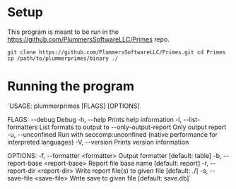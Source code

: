 # Setup
This program is meant to be run in the https://github.com/PlummersSoftwareLLC/Primes repo.

`git clone https://github.com/PlummersSoftwareLLC/Primes.git
cd Primes
cp /path/to/plummerprimes/binary ./`

# Running the program

`USAGE:
    plummerprimes \[FLAGS\] \[OPTIONS\]

FLAGS:
        --debug                 Debug
    -h, --help                  Prints help information
    -l, --list-formatters       List formats to output to
        --only-output-report    Only output report
    -u, --unconfined            Run with seccomp:unconfined \(native performance for interpreted languages\)
    -V, --version               Prints version information

OPTIONS:
    -f, --formatter \<formatter\>        Output formatter \[default: table\]
    -b, --report-base \<report-base\>    Report file base name [default: report]
    -r, --report-dir \<report-dir\>      Write report file(s) to given file \[default: ./\]
    -s, --save-file \<save-file\>        Write save to given file \[default: save.db\]`
